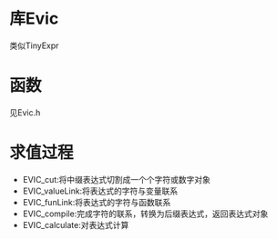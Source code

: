 # 库Evic
类似TinyExpr

# 函数
见Evic.h

# 求值过程
- EVIC_cut:将中缀表达式切割成一个个字符或数字对象
- EVIC_valueLink:将表达式的字符与变量联系
- EVIC_funLink:将表达式的字符与函数联系
- EVIC_compile:完成字符的联系，转换为后缀表达式，返回表达式对象
- EVIC_calculate:对表达式计算